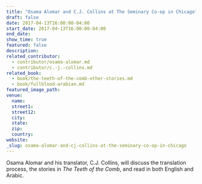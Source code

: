 ```yaml
---
title: "Osama Alomar and C.J. Collins at The Seminary Co-op in Chicago"
draft: false
date: 2017-04-13T16:00:00-04:00
start_date: 2017-04-13T16:00:00-04:00
end_date:
show_time: true
featured: false
description:
related_contributor:
  - contributor/osama-alomar.md
  - contributor/c.-j.-collins.md
related_book:
  - book/the-teeth-of-the-comb-other-stories.md
  - book/fullblood-arabian.md
featured_image_path:
venue:
  name:
  street1:
  street12:
  city:
  state:
  zip:
  country:
website:
_slug: osama-alomar-and-cj-collins-at-the-seminary-co-op-in-chicago
---
```


Osama Alomar and his translator, C.J. Collins, will discuss the translation process, the stories in _The Teeth of the Comb_, and read in both English and Arabic.

